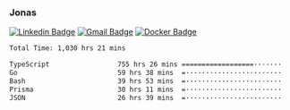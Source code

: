 ### Jonas
[![Linkedin Badge](https://img.shields.io/badge/-Jonas%20Neto-9933F7?style=flat-square&logo=Linkedin&logoColor=white&link=https://www.linkedin.com/in/jonas-nogueira-neto/)](https://www.linkedin.com/in/jonas-nogueira-neto/)
[![Gmail Badge](https://img.shields.io/badge/-nogueiraneto.jonas@gmail.com-9933F7?style=flat-square&logo=Gmail&logoColor=white&link=mailto:nogueiraneto.jonas@gmail.com)](mailto:nogueiraneto.jonas@gmail.com)
[![Docker Badge](https://img.shields.io/badge/-DockerHub-9933F7?style=flat-square&logo=Docker&logoColor=white&link=https://hub.docker.com/u/jonasssneto)](https://hub.docker.com/u/jonasssneto)


<!--START_SECTION:waka-->

```txt
Total Time: 1,030 hrs 21 mins

TypeScript                 755 hrs 26 mins ==================·······   72.62 %
Go                         59 hrs 38 mins  =························   05.73 %
Bash                       39 hrs 53 mins  =························   03.83 %
Prisma                     30 hrs 11 mins  =························   02.90 %
JSON                       26 hrs 39 mins  =························   02.56 %
```

<!--END_SECTION:waka-->
###
